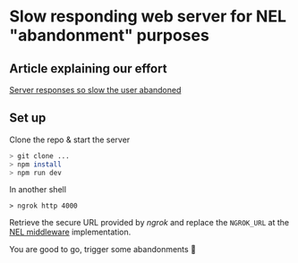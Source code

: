 # Slow responding web server for NEL "abandonment" purposes

## Article explaining our effort

[Server responses so slow the user abandoned](https://medium.com/@PeterPerlepes/server-responses-so-slow-the-user-abandoned-trace-using-nel-and-an-example-in-node-js-b83cf5719499)

## Set up

Clone the repo & start the server

```bash
> git clone ...
> npm install
> npm run dev
```

In another shell

```
> ngrok http 4000
```

Retrieve the secure URL provided by _ngrok_ and replace the `NGROK_URL` at the [NEL middleware](./middleware/nel.js#L8) implementation.

You are good to go, trigger some abandonments 🔫
